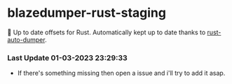# blazedumper-rust-staging

🚀 Up to date offsets for Rust. Automatically kept up to date thanks to [rust-auto-dumper](https://github.com/Akandesh/rust-auto-dumper).


### Last Update 01-03-2023 23:29:33
- If there's something missing then open a issue and i'll try to add it asap.